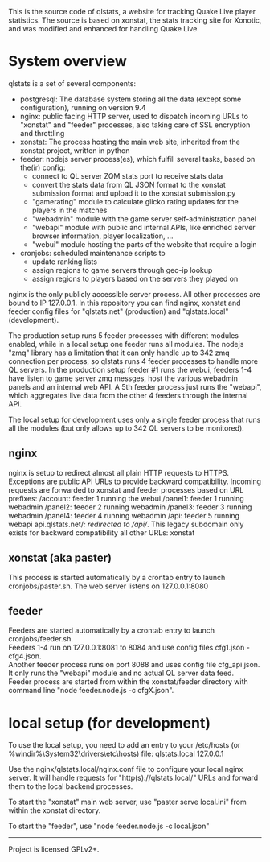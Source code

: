 This is the source code of qlstats, a website for tracking Quake Live player statistics.
The source is based on xonstat, the stats tracking site for Xonotic, and was modified and enhanced for handling Quake Live.

System overview
===
qlstats is a set of several components:
- postgresql: The database system storing all the data (except some configuration), running on version 9.4
- nginx: public facing HTTP server, used to dispatch incoming URLs to "xonstat" and "feeder" processes, also taking care of SSL encryption and throttling
- xonstat: The process hosting the main web site, inherited from the xonstat project, written in python
- feeder: nodejs server process(es), which fulfill several tasks, based on the(ir) config:
  - connect to QL server ZQM stats port to receive stats data
  - convert the stats data from QL JSON format to the xonstat submission format and upload it to the xonstat submission.py
  - "gamerating" module to calculate glicko rating updates for the players in the matches
  - "webadmin" module with the game server self-administration panel
  - "webapi" module with public and internal APIs, like enriched server browser information, player localization, ...
  - "webui" module hosting the parts of the website that require a login
- cronjobs: scheduled maintenance scripts to 
  - update ranking lists
  - assign regions to game servers through geo-ip lookup
  - assign regions to players based on the servers they played on

nginx is the only publicly accessible server process. All other processes are bound to IP 127.0.0.1.
In this repository you can find nginx, xonstat and feeder config files for "qlstats.net" (production) and "qlstats.local" (development).

The production setup runs 5 feeder processes with different modules enabled, while in a local setup one feeder runs all modules.
The nodejs "zmq" library has a limitation that it can only handle up to 342 zmq connection per process, so qlstats runs 4 feeder processes to handle more QL servers.
In the production setup feeder #1 runs the webui, feeders 1-4 have listen to game server zmq messges, host the various webadmin panels and an internal web API.
A 5th feeder process just runs the "webapi", which aggregates live data from the other 4 feeders through the internal API.

The local setup for development uses only a single feeder process that runs all the modules (but only allows up to 342 QL servers to be monitored).


nginx
---
nginx is setup to redirect almost all plain HTTP requests to HTTPS. Exceptions are public API URLs to provide backward compatibility.
Incoming requests are forwarded to xonstat and feeder processes based on URL prefixes:
/account: feeder 1 running the webui
/panel1: feeder 1 running webadmin
/panel2: feeder 2 running webadmin
/panel3: feeder 3 running webadmin
/panel4: feeder 4 running webadmin
/api: feeder 5 running webapi
api.qlstats.net/*: redirected to /api/*. This legacy subdomain only exists for backward compatibility
all other URLs: xonstat

xonstat (aka paster)
---
This process is started automatically by a crontab entry to launch cronjobs/paster.sh.
The web server listens on 127.0.0.1:8080

feeder
---
Feeders are started automatically by a crontab entry to launch cronjobs/feeder.sh.  
Feeders 1-4 run on 127.0.0.1:8081 to 8084 and use config files cfg1.json - cfg4.json.  
Another feeder process runs on port 8088 and uses config file cfg_api.json. It only runs the "webapi" module and no actual QL server data feed.  
Feeder process are started from within the xonstat/feeder directory with command line "node feeder.node.js -c cfgX.json".


local setup (for development)
===
To use the local setup, you need to add an entry to your /etc/hosts (or %windir%\System32\drivers\etc\hosts) file: qlstats.local 127.0.0.1

Use the nginx/qlstats.local/nginx.conf file to configure your local nginx server. It will handle requests for "http(s)://qlstats.local/" URLs and
forward them to the local backend processes.

To start the "xonstat" main web server, use "paster serve local.ini" from within the xonstat directory.

To start the "feeder", use "node feeder.node.js -c local.json"



----

Project is licensed GPLv2+.
